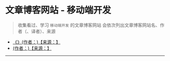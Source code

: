 # 文章博客网站 - 移动端开发

> 收集看过、学习 `移动端开发` 的文章博客网站
> 会依次列出文章博客网站名、作者（、译者）、来源

- [《》(作者：)【来源：】]()
- [ (作者：)【来源：】]()

---
